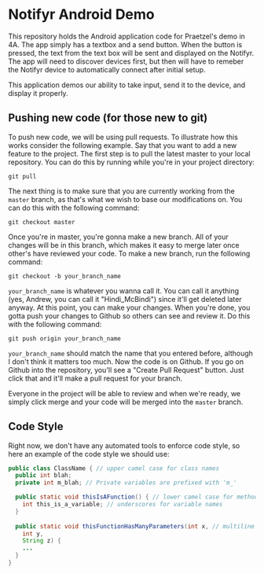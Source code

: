 Notifyr Android Demo
====================

This repository holds the Android application code for Praetzel's demo in 4A. The app simply has a textbox and a send button. When the button is pressed, the text from the text box will be sent and displayed on the Notifyr. The app will need to discover devices first, but then will have to remeber the Notifyr device to automatically connect after initial setup.

This application demos our ability to take input, send it to the device, and display it properly.

## Pushing new code (for those new to git) ##

To push new code, we will be using pull requests. To illustrate how this works consider the following example. Say that you want to add a new feature to the project. The first step is to pull the latest master to your local repository. You can do this by running while you're in your project directory:

`git pull`

The next thing is to make sure that you are currently working from the `master` branch, as that's what we wish to base our modifications on. You can do this with the following command:

`git checkout master`

Once you're in master, you're gonna make a new branch. All of your changes will be in this branch, which makes it easy to merge later once other's have reviewed your code. To make a new branch, run the following command:

`git checkout -b your_branch_name`

`your_branch_name` is whatever you wanna call it. You can call it anything (yes, Andrew, you can call it "Hindi_McBindi") since it'll get deleted later anyway. At this point, you can make your changes. When you're done, you gotta push your changes to Github so others can see and review it. Do this with the following command:

`git push origin your_branch_name`

`your_branch_name` should match the name that you entered before, although I don't think it matters too much. Now the code is on Github. If you go on Github into the repository, you'll see a "Create Pull Request" button. Just click that and it'll make a pull request for your branch.

Everyone in the project will be able to review and when we're ready, we simply click merge and your code will be merged into the `master` branch.

## Code Style ##

Right now, we don't have any automated tools to enforce code style, so here an example of the code style we should use:

```java
public class ClassName { // upper camel case for class names
  public int blah;
  private int m_blah; // Private variables are prefixed with 'm_'

  public static void thisIsAFunction() { // lower camel case for method names
    int this_is_a_variable; // underscores for variable names
  }
  
  public static void thisFunctionHasManyParameters(int x, // multiline parameters for long method signatures
    int y,
    String z) {
    ...
  }
}
